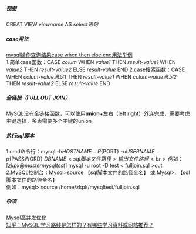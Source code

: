 ##### 视图
CREAT VIEW *viewname* AS *select语句* <br>
##### case用法
[mysql操作查询结果case when then else end用法举例](https://www.cnblogs.com/clphp/p/6256207.html)<br>
1.简单case函数：CASE *colum* WHEN *value1* THEN *result-value1* WHEN *value2* THEN *result-value2* ELSE *result-value* END
2.case搜索函数：CASE WHEN *colum-value满足1* THEN *result-value1* WHEN *colum-value满足2* THEN *result-value2* ELSE *result-value* END
##### 全链接（FULL OUT JOIN）
MySQL没有全链接函数，可以使用**union**+左右（left right）外连完成，需要考虑主键选择，多表需要多个主键的union。<br>
##### 执行sql脚本
1.cmd命令行：mysql -h${HOSTNAME}  -P${PORT}  -u${USERNAME} -p${PASSWORD} ${DBNAME} <{sql脚本文件路径} >{输出文件路径}<br>
例如：[zkpk@master mysqltest]$ mysql -u root -D test < fulljoin.sql >out <br>
2.MySQL控制台：Mysql>source 【sql脚本文件的路径全名】 或 Mysql>\. 【sql脚本文件的路径全名】<br>
例如：mysql> source /home/zkpk/mysqltest/fulljoin.sql <br>
##### 杂项
[Mysql高并发优化](https://www.cnblogs.com/wangchaozhi/p/5061378.html)<br>
[知乎：MySQL 学习路线是怎样的？有哪些学习资料或网站推荐？](https://www.zhihu.com/question/20931204)<br>
